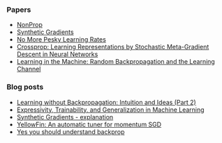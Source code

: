 ### Papers
* [NonProp](http://www-isl.stanford.edu/~widrow/papers/131.no_prop_neural_networks.pdf)
* [Synthetic Gradients](https://arxiv.org/pdf/1703.00522.pdf)
* [No More Pesky Learning Rates](https://arxiv.org/pdf/1206.1106.pdf)
* [Crossprop: Learning Representations by Stochastic
Meta-Gradient Descent in Neural Networks](https://arxiv.org/pdf/1612.02879.pdf)
* [Learning in the Machine: Random Backpropagation and the Learning Channel](https://arxiv.org/pdf/1612.02734.pdf)

### Blog posts
* [Learning without Backpropagation: Intuition and Ideas (Part 2)](http://www.breloff.com/no-backprop-part2/)
* [Expressivity, Trainability, and Generalization in Machine Learning](http://blog.evjang.com/2017/11/exp-train-gen.html?spref=tw)
* [Synthetic Gradients - explanation](https://iamtrask.github.io/2017/03/21/synthetic-gradients/)
* [YellowFin: An automatic tuner for momentum SGD](http://dawn.cs.stanford.edu/2017/07/05/yellowfin/)
* [Yes you should understand backprop](https://medium.com/@karpathy/yes-you-should-understand-backprop-e2f06eab496b)
